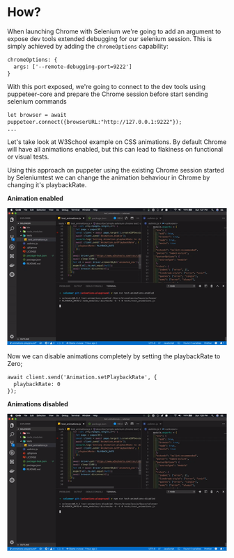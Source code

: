 # How?
When launching Chrome with Selenium we're going to add an argument to expose dev tools extended debugging for our selenium session. This is simply achieved by adding the `chromeOptions` capability:
```
chromeOptions: {
  args: ['--remote-debugging-port=9222']
}
```
With this port exposed, we're going to connect to the dev tools using puppeteer-core and prepare the Chrome session before start sending selenium commands
```
let browser = await puppeteer.connect({browserURL:"http://127.0.0.1:9222"});
...
```
Let's take look at W3School example on CSS animations. By default Chrome will have all animations enabled, but this can lead to flakiness on functional or visual tests. 

Using this approach on puppeter using the existing Chrome session started by Seleniumtest we can change the animation behaviour in Chrome by changing it's playbackRate. 

**Animation enabled**

<img src="https://github.com/vrunoa/seleneer/blob/animations-playground/docs/animation-enabled.gif?raw=true" />

Now we can disable animations completely by setting the playbackRate to Zero;
```
await client.send('Animation.setPlaybackRate', {
  playbackRate: 0
});
```

**Animations disabled**

<img src="https://github.com/vrunoa/seleneer/blob/animations-playground/docs/animation-disabled.gif?raw=true" />
